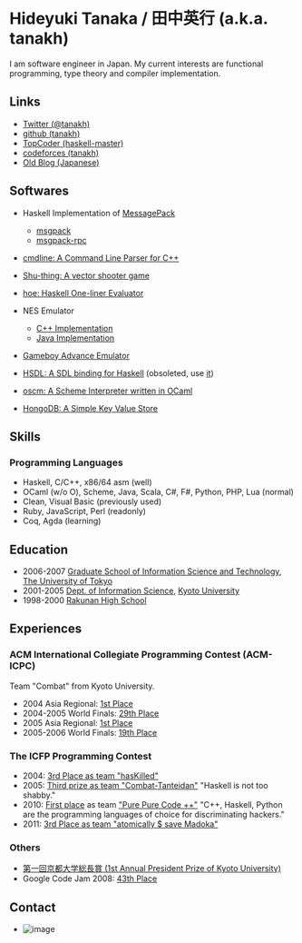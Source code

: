 # Hideyuki Tanaka / 田中英行 (a.k.a. tanakh)

I am software engineer in Japan. My current interests are functional
programming, type theory and compiler implementation.

## Links

-   [Twitter (@tanakh)](http://twitter.com/tanakh)
-   [github (tanakh)](http://github.com/tanakh)
-   [TopCoder (haskell-master)](http://www.topcoder.com/tc?module=MemberProfile&cr=22627322)
-   [codeforces (tanakh)](http://codeforces.com/profile/tanakh)
-   [Old Blog (Japanese)](http://d.hatena.ne.jp/tanakh/)

## Softwares

-   Haskell Implementation of [MessagePack](http://msgpack.org/)
    -   [msgpack](http://hackage.haskell.org/package/msgpack)
    -   [msgpack-rpc](http://hackage.haskell.org/package/msgpack-rpc)

-   [cmdline: A Command Line Parser for
    C++](http://github.com/tanakh/cmdline)
-   [Shu-thing: A vector shooter
    game](http://hackage.haskell.org/package/Shu-thing)
-   [hoe: Haskell One-liner
    Evaluator](http://hackage.haskell.org/package/hoe)
-   NES Emulator
    -   [C++ Implementation](http://github.com/tanakh/bjne)
    -   [Java Implementation](http://github.com/tanakh/bjne-java)

-   [Gameboy Advance Emulator](http://fxp.hp.infoseek.co.jp/gbae18/)
-   [HSDL: A SDL binding for
    Haskell](http://fxp.hp.infoseek.co.jp/haskell/HSDL/) (obsoleted, use
    [it](http://hackage.haskell.org/package/SDL))
-   [oscm: A Scheme Interpreter written in
    OCaml](http://fxp.hp.infoseek.co.jp/ocaml/oscm/)
-   [HongoDB: A Simple Key Value
    Store](http://tanakh.github.com/HongoDB/)

## Skills

### Programming Languages

-   Haskell, C/C++, x86/64 asm (well)
-   OCaml (w/o O), Scheme, Java, Scala, C\#, F\#, Python, PHP, Lua
    (normal)
-   Clean, Visual Basic (previously used)
-   Ruby, JavaScript, Perl (readonly)
-   Coq, Agda (learning)

## Education

-   2006-2007 [Graduate School of Information Science and
    Technology](http://www.i.u-tokyo.ac.jp/index_e.shtml), [The
    University of Tokyo](http://www.u-tokyo.ac.jp/index_e.html)
-   2001-2005 [Dept. of Information
    Science](http://www.kuis.kyoto-u.ac.jp/kuis/index.html), [Kyoto
    University](http://www.kyoto-u.ac.jp/en)
-   1998-2000 [Rakunan High
    School](http://www.rakunan-h.ed.jp/high/index.html)

## Experiences

### ACM International Collegiate Programming Contest (ACM-ICPC)

Team "Combat" from Kyoto University.

-   2004 Asia Regional: [1st
    Place](http://www.ehime-u.ac.jp/ICPC/regional/results.html)
-   2004-2005 World Finals: [29th
    Place](http://icpc.baylor.edu/past/icpc2005/Finals/Standings.html)
-   2005 Asia Regional: [1st
    Place](http://www.teu.ac.jp/icpc/regional/results.html)
-   2005-2006 World Finals: [19th
    Place](http://icpc.baylor.edu/past/icpc2006/Finals/Standings.html)

### The ICFP Programming Contest

-   2004: [3rd Place as team
    "hasKilled"](http://alliance.seas.upenn.edu/~plclub/cgi-bin/contest/results.php)
-   2005: [Third prize as team
    "Combat-Tanteidan"](http://icfpc.plt-scheme.org/) "Haskell is not
    too shabby."
-   2010: [First place](http://icfpcontest.org/2010/) as team ["Pure
    Pure Code ++"](http://twitter.com/nya3jp/status/16604202811) "C++,
    Haskell, Python are the programming languages of choice for
    discriminating hackers."
-   2011: [3rd Place as team "atomically $ save Madoka"](http://www.icfpcontest.org/2011/09/results.html)

### Others

-   [第一回京都大学総長賞 (1st Annual President Prize of Kyoto
    University)](http://www.kyoto-u.ac.jp/GAD/topic/data05/tpc060320_1/tpc060320_1.htm)
-   Google Code Jam 2008: [43th
    Place](http://code.google.com/codejam/archive.html)

## Contact

-   ![image](http://services.nexodyne.com/email/icon/S8TxV1w0IESLqlG73Wjj/IiKqBz0=/R01haWw=/0/image.png)

